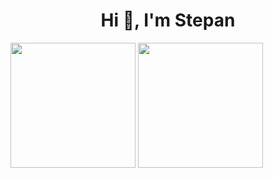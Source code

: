 <h1 align="center">Hi 👋, I'm Stepan</h1>

<p>
    <img height="200em" src="https://github-profile-summary-cards.vercel.app/api/cards/stats?username=axidex&theme=transparent&v=20250823">
    <img height="200em" src="https://github-readme-stats.vercel.app/api/top-langs/?username=axidex&layout=compact&hide_border=true&theme=transparent&title_color=0366d6&hide=jupyter%20notebook,HTML&langs_count=8&v=20250823">
</p>